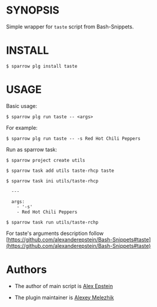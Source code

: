 # SYNOPSIS

Simple wrapper for `taste` script from Bash-Snippets.


# INSTALL

    $ sparrow plg install taste

# USAGE

Basic usage:

    $ sparrow plg run taste -- <args>

For example:

    $ sparrow plg run taste -- -s Red Hot Chili Peppers

Run as sparrow task:

    $ sparrow project create utils

    $ sparrow task add utils taste-rhcp taste

    $ sparrow task ini utils/taste-rhcp

      ---

      args:
        - '-s'
        - Red Hot Chili Peppers

    $ sparrow task run utils/taste-rchp

For taste's arguments description follow [https://github.com/alexanderepstein/Bash-Snippets#taste](https://github.com/alexanderepstein/Bash-Snippets#taste)

# Authors

* The author of main script is [Alex Epstein](https://github.com/alexanderepstein)

* The plugin maintainer is [Alexey Melezhik](https://github.com/melezhik/)




